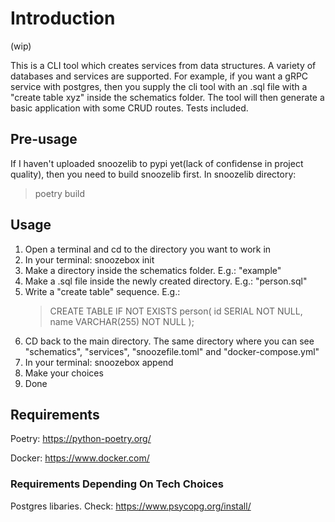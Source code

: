 # Introduction

(wip)

This is a CLI tool which creates services from data structures. A variety of databases and services are supported. For example, if you want a gRPC service with postgres, then you supply the cli tool with an .sql file with a "create table xyz" inside the schematics folder. The tool will then generate a basic application with some CRUD routes. Tests included.

## Pre-usage

If I haven't uploaded snoozelib to pypi yet(lack of confidense in project quality), then you need to build snoozelib first. In snoozelib directory:

> poetry build

## Usage

1. Open a terminal and cd to the directory you want to work in
2. In your terminal: snoozebox init
3. Make a directory inside the schematics folder. E.g.: "example"
4. Make a .sql file inside the newly created directory. E.g.: "person.sql"
5. Write a "create table" sequence. E.g.:
    > CREATE TABLE IF NOT EXISTS person(
    > 	id SERIAL NOT NULL,
    > 	name VARCHAR(255) NOT NULL
    > );
6. CD back to the main directory. The same directory where you can see "schematics", "services", "snoozefile.toml" and "docker-compose.yml"
7. In your terminal: snoozebox append
8. Make your choices
9. Done


## Requirements

Poetry: https://python-poetry.org/

Docker: https://www.docker.com/

### Requirements Depending On Tech Choices

Postgres libaries. Check: https://www.psycopg.org/install/
